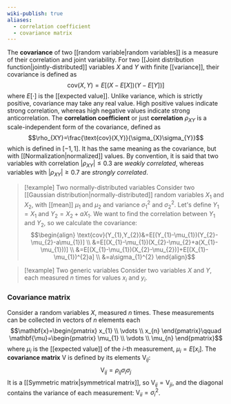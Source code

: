 ```yaml
---
wiki-publish: true
aliases:
  - correlation coefficient
  - covariance matrix
---
```

The **covariance** of two [[random variable|random variables]] is a measure of their correlation and joint variability. For two [[Joint distribution function|jointly-distributed]] variables $X$ and $Y$ with finite [[variance]], their covariance is defined as
$$\text{cov}(X,Y)=E[(X-E[X])(Y-E[Y])]$$
where $E[\cdot]$ is the [[expected value]]. Unlike variance, which is strictly positive, covariance may take any real value. High positive values indicate strong correlation, whereas high negative values indicate strong anticorrelation. The **correlation coefficient** or just **correlation** $\rho_{XY}$ is a scale-independent form of the covariance, defined as
$$\rho_{XY}=\frac{\text{cov}(X,Y)}{\sigma_{X}\sigma_{Y}}$$
which is defined in $[-1,1]$. It has the same meaning as the covariance, but with [[Normalization|normalized]] values. By convention, it is said that two variables with correlation $\lvert \rho_{XY} \rvert\leq 0.3$ are *weakly correlated*, whereas variables with $\lvert \rho_{XY} \rvert\geq 0.7$ are *strongly correlated*.

> [!example] Two normally-distributed variables
> Consider two [[Gaussian distribution|normally-distributed]] random variables $X_{1}$ and $X_{2}$, with [[mean]] $\mu_{1}$ and $\mu_{2}$ and variance $\sigma ^{2}_{1}$ and $\sigma_{2}^{2}$. Let's define $Y_{1}=X_{1}$ and $Y_{2}=X_{2}+aX_{1}$. We want to find the correlation between $Y_{1}$ and $Y_{2}$, so we calculate the covariance:
> $$\begin{align}
> \text{cov}(Y_{1},Y_{2})&=E[(Y_{1}-\mu_{1})(Y_{2}-\mu_{2}-a\mu_{1})] \\
> &=E[(X_{1}-\mu_{1})(X_{2}-\mu_{2}+a(X_{1}-\mu_{1}))] \\
> &=E[(X_{1}-\mu_{1})(X_{2}-\mu_{2})]+E[(X_{1}-\mu_{1})^{2}a] \\
> &=a\sigma_{1}^{2}
> \end{align}$$

> [!example] Two generic variables
> Consider two variables $X$ and $Y$, each measured $n$ times for values $x_{i}$ and $y_{i}$.

### Covariance matrix
Consider a random variables $X$, measured $n$ times. These measurements can be collected in vectors of $n$ elements each
$$\mathbf{x}=\begin{pmatrix}
x_{1} \\
\vdots \\
x_{n}
\end{pmatrix}\qquad \mathbf{\mu}=\begin{pmatrix}
\mu_{1} \\
\vdots \\
\mu_{n}
\end{pmatrix}$$
where $\mu_{i}$ is the [[expected value]] of the $i$-th measurement, $\mu_{i}=E[x_{i}]$. The **covariance matrix** $\mathrm{V}$ is defined by its elements $\mathrm{V}_{ij}$:
$$\mathrm{V}_{ij}=\rho_{ij}\sigma_{i}\sigma_{j}$$
It is a [[Symmetric matrix|symmetrical matrix]], so $\mathrm{V}_{ij}=\mathrm{V}_{ji}$, and the diagonal contains the variance of each measurement: $\mathrm{V}_{ii}=\sigma ^{2}_{i}$.